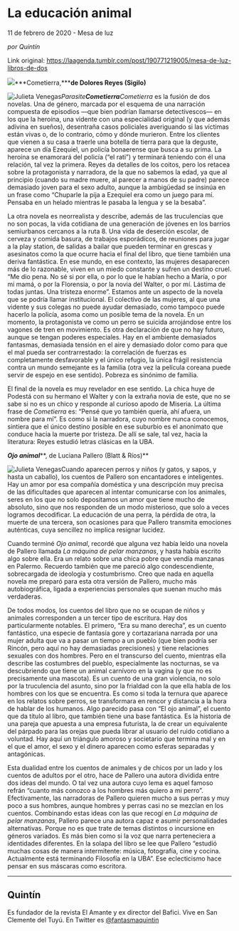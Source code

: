 # La educación animal



11 de febrero de 2020 - Mesa de luz

_por Quintín_

Link original: https://laagenda.tumblr.com/post/190771219005/mesa-de-luz-libros-de-dos

![](https://64.media.tumblr.com/c6b2d1161149d019904e3b104a1c1a3e/e5602842c8710b57-30/s500x750/0b44ee7de081a867515b3f46bb9d7ffaa07e7e0a.jpg)***Cometierra,*****de Dolores
Reyes (Sigilo)**

![Julieta Venegas](https://64.media.tumblr.com/e8190a5694dc913dca95474b860812a8/e5602842c8710b57-d7/s250x400/81a4f1cb44c43999284a895ef3d62f1c86103e30.jpg)*Parasite**Cometierra**Cometierra* es la
fusión de dos novelas. Una de género, marcada por el esquema de una narración
compuesta de episodios —que bien podrían llamarse detectivescos— en los que la
heroína, una vidente con una especialidad original (y que además adivina en
sueños), desentraña casos policiales averiguando si las víctimas están vivas o,
de lo contrario, cómo y dónde murieron. Entre los clientes que vienen a su casa
a traerle una botella de tierra para que la deguste, aparece un día Ezequiel,
un policía bonaerense que busca a su prima. La heroína se enamorará del policía
(“el rati”) y terminará teniendo con él una relación, tal vez la
primera. Reyes da detalles de los coitos, pero los retacea sobre la
protagonista y narradora, de la que no sabemos la edad, ya que al principio
(cuando su madre muere, al parecer a manos de su padre) parece demasiado joven
para el sexo adulto, aunque la ambigüedad se insinúa en un frase como
“Chuparle la pija a Ezequiel era como un juego para mí. Pensaba en un
helado mientras le pasaba la lengua y se la besaba”. 

La otra
novela es neorrealista y describe, además de las truculencias que no son pocas,
la vida cotidiana de una generación de jóvenes en los barrios semiurbanos
cercanos a la ruta 8. Una vida de deserción escolar, de cerveza y comida
basura, de trabajos esporádicos, de reuniones para jugar a la play station, de
salidas a bailar que pueden terminar en grescas y asesinatos como la que ocurre
hacia el final del libro, que tiene también una deriva fantástica. En ese
mundo, en ese contexto, las mujeres desaparecen más de lo razonable, viven en
un miedo constante y sufren un destino cruel. “Me dio pena. No sé si por
ella, o por lo que le habían hecho a María, o por mi mamá, o por la Florensia,
o por la novia del Walter, o por mí. Lástima de todas juntas. Una tristeza
enorme”. Estamos ante un aspecto de la novela que se podría llamar
institucional. El colectivo de las mujeres, al que una vidente y sus colegas no
puede ayudar demasiado, como tampoco puede hacerlo la policía, asoma como un
posible tema de la novela. En un momento, la protagonista ve como un perro se
suicida arrojándose entre los vagones de tren en movimiento. Es otra
declaración de que no hay futuro, aunque se tengan poderes especiales. Hay en
el ambiente demasiados fantasmas, demasiada tensión en el aire y demasiado
dolor como para que el mal pueda ser contrarrestado: la correlación de fuerzas
es completamente desfavorable y el único refugio, la única frágil resistencia
contra un mundo semejante es la familia (otra vez la película coreana puede
servir de espejo en ese sentido). Pobreza es sinónimo de familia. 

El final
de la novela es muy revelador en ese sentido. La chica huye de Podestá con su
hermano el Walter y con la extraña novia de este, que no se sabe si no es un
chico y responde al curioso apodo de Miseria. La última frase de *Cometierra* es: “Pensé que yo también quería, ahí
afuera, un nombre para mí”. Es como si la narradora, cuyo nombre nunca
conocemos, sintiera que el único destino posible en ese suburbio es el anonimato
que conduce hacia la muerte por tristeza. De allí se sale, tal vez, hacia la
literatura: Reyes estudió letras clásicas en la UBA.

***Ojo animal*****, de Luciana Pallero (Blatt & Ríos)**

![Julieta Venegas](https://64.media.tumblr.com/aa3767b86d51053d9fa0951d6bc818f0/e5602842c8710b57-12/s250x400/88d4affa126ecd16805ce8fe9c6616367a0f3c77.jpg)Cuando
aparecen perros y niños (y gatos, y sapos, y hasta un caballo), los cuentos de
Pallero son encantadores e inteligentes. Hay un amor por esa compañía doméstica
y una descripción muy precisa de las dificultades que aparecen al intentar
comunicarse con los animales, seres en los que no solo depositamos un amor que
tiene mucho de absoluto, sino que nos responden de un modo misterioso, que solo
a veces logramos decodificar. La educación de una perra, la pérdida de otra, la
muerte de una tercera, son ocasiones para que Pallero transmita emociones
auténticas, cuya sencillez no implica resignar lucidez. 

Cuando
terminé *Ojo animal*, recordé que
alguna vez había leído una novela de Pallero llamada *La máquina de pelar manzanas*, y hasta había escrito algo sobre
ella. Era un relato sobre una chica pobre que vendía manzanas en Palermo.
Recuerdo también que me pareció algo condescendiente, sobrecargada de ideología
y costumbrismo. Creo que nada en aquella novela me preparó para esta otra
versión de Pallero, mucho más autobiográfica, ligada a experiencias personales
que suenan mucho más verdaderas. 

De todos
modos, los cuentos del libro que no se ocupan de niños y animales corresponden
a un tercer tipo de escritura. Hay dos particularmente notables. El primero,
“Era su mano derecha”, es un cuento fantástico, una especie de
fantasía gore y cortazariana narrada por una mujer adulta que va a pasar un
tiempo a un pueblo (que bien podría ser Rincón, pero aquí no hay demasiadas
precisiones) y tiene relaciones sexuales con dos hombres. Pero en el transcurso
del cuento, mientras ella describe las costumbres del pueblo, especialmente las
nocturnas, se va descubriendo que tiene un animal carnívoro en la vagina (y que
no es precisamente una mascota). Es un cuento de una gran violencia, no solo
por la truculencia del asunto, sino por la frialdad con la que ella habla de
los hombres con los que se encuentra. Es como si toda la ternura que aparece en
los relatos sobre perros, se transformara en rencor y distancia a la hora de
hablar de los humanos. Algo parecido pasa con “El ojo animal”, el
cuento que da título al libro, que también tiene una base fantástica. Es la
historia de una pareja que apuesta a una empresa futurista, la de crear un
equivalente del párpado para las orejas que pueda librar al usuario del ruido
cotidiano a voluntad. Hay aquí un triángulo amoroso y societario que termina
mal y en el que el amor, el sexo y el dinero aparecen como esferas separadas y
antagónicas. 

Esta
dualidad entre los cuentos de animales y de chicos por un lado y los cuentos de
adultos por el otro, hace de Pallero una autora dividida entre dos ideas del
mundo. O tal vez una autora cuyo lema es aquel famoso refrán “cuanto más
conozco a los hombres más quiero a mi perro”. Efectivamente, las
narradoras de Pallero quieren mucho a sus perras y muy poco a sus hombres,
aunque hombres y perras casi no se mezclan en los cuentos. Combinando estas
ideas con las que recogí en *La máquina de
pelar manzanas*, Pallero parece una autora capaz e asumir personalidades
alternativas. Porque no es que trate de temas distintos o incursione en géneros
variados. Es más bien como si la voz que narra perteneciera a identidades
diferentes. En la solapa del libro se lee que Pallero “estudió muchas
cosas de manera intermitente: música, fotografía, cine y cocina. Actualmente
está terminando Filosofía en la UBA”. Ese eclecticismo hace pensar en sus
máscaras como escritora. 



---

Quintín
-------

 Es fundador de la revista El Amante y ex director del Bafici. Vive en San Clemente del Tuyú. En Twitter es [@fantasmaquintin](https://twitter.com/fantasmaquintin) 

